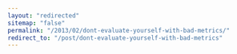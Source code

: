 ```yaml
---
layout: "redirected"
sitemap: "false"
permalink: "/2013/02/dont-evaluate-yourself-with-bad-metrics/"
redirect_to: "/post/dont-evaluate-yourself-with-bad-metrics"
---
```




